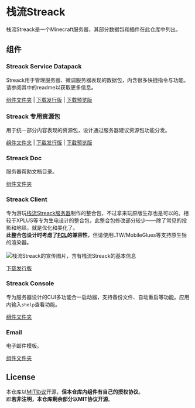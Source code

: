 # 栈流Streack
栈流Streack是一个Minecraft服务器，其部分数据包和插件在此仓库中列出。

## 组件
### Streack Service Datapack
Streack用于管理服务器、微调服务器表现的数据包，内含很多快捷指令与功能。请参阅其中的readme以获取更多信息。<br>

[组件文件夹](/datapack) \| [下载发行版](/release/streack_dp.zip) \| [下载预览版](/release/streack_dp-dev.zip)

### Streack 专用资源包
用于统一部分内容表现的资源包，设计通过服务器建议资源包功能分发。

[组件文件夹](/resourcepack) \| [下载发行版](/release/streack_res.zip) \| [下载预览版](/release/streack_res-dev.zip)

### Streack Doc
服务器帮助文档目录。

[组件文件夹](/doc)

### Streack Client
专为游玩[栈流Streack服务器](https://rs.kdxiaoyi.top/s/streack)制作的整合包，不过拿来玩原版生存也是可以的。相较于XPLUS等专为生电设计的整合包，此整合包修改部分较少——除了常见的投影和地毯，就是优化和美化了。<br>
**此整合包设计时考虑了[FCL](https://github.com/FCL-Team/FoldCraftLauncher/)的兼容性**，但请使用LTW/MobileGlues等支持原生钠的渲染器。<br>
<br>![栈流Streack的宣传图片，含有栈流Streack的基本信息](https://kdxiaoyi.top/Streack/assets/img/ad.png "宣传图")

[下载发行版](https://github.com/kdxhub/Streack/releases)

### Streack Console
专为服务器设计的CUI多功能合一启动器，支持备份文件、自动重启等功能。应用内输入`shelp`查看功能。

[组件文件夹](/console)

### Email
电子邮件模板。

[组件文件夹](/email)


## License
本仓库以[MIT协议](/license.md)开源，**但本仓库内组件有自己的授权协议**。<br>
即**若非注明，本仓库剩余部分以MIT协议开源**。